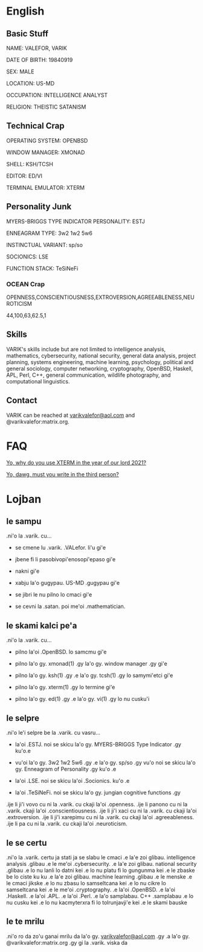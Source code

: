 # English

## Basic Stuff
NAME: VALEFOR, VARIK

DATE OF BIRTH: 19840919

SEX: MALE

LOCATION: US-MD

OCCUPATION: INTELLIGENCE ANALYST

RELIGION: THEISTIC SATANISM

## Technical Crap
OPERATING SYSTEM: OPENBSD

WINDOW MANAGER: XMONAD

SHELL: KSH/TCSH

EDITOR: ED/VI

TERMINAL EMULATOR: XTERM

## Personality Junk
MYERS-BRIGGS TYPE INDICATOR PERSONALITY: ESTJ

ENNEAGRAM TYPE: 3w2 1w2 5w6

INSTINCTUAL VARIANT: sp/so

SOCIONICS: LSE

FUNCTION STACK: TeSiNeFi

### OCEAN Crap
OPENNESS,CONSCIENTIOUSNESS,EXTROVERSION,AGREEABLENESS,NEUROTICISM

44,100,63,62.5,1

## Skills
VARIK's skills include but are not limited to intelligence analysis, mathematics, cybersecurity, national security, general data analysis, project planning, systems engineering, machine learning, psychology, political and general sociology, computer networking, cryptography, OpenBSD, Haskell, APL, Perl, C++, general communication, wildlife photography, and computational linguistics.

## Contact
VARIK can be reached at varikvalefor@aol.com and @varikvalefor:matrix.org.

# FAQ
[Yo, why do you use XTERM in the year of our lord 2021?][1]

[Yo, dawg, must you write in the third person?][2]

[1]: <faq/xterm.tex> "XTERM Thing"
[2]: <faq/thirdperson.tex> "Third Person Thing"

# Lojban

## le sampu
.ni'o la .varik. cu...

* se cmene lu .varik. .VALefor. li'u gi'e

* jbene fi li pasobivopi'enosopi'epaso gi'e

* nakni gi'e

* xabju la'o gugypau. US-MD .gugypau gi'e

* se jibri le nu pilno lo cmaci gi'e

* se cevni la .satan. poi me'oi .mathematician.

## le skami kalci pe'a
.ni'o la .varik. cu...

* pilno la'oi .OpenBSD. lo samcmu gi'e

* pilno la'o gy. xmonad(1) .gy la'o gy. window manager .gy gi'e

* pilno la'o gy. ksh(1) .gy .e la'o gy. tcsh(1) .gy lo samymi'etci gi'e

* pilno la'o gy. xterm(1) .gy lo termine gi'e

* pilno la'o gy. ed(1) .gy .e la'o gy. vi(1) .gy lo nu cusku'i

## le selpre
.ni'o le'i selpre be la .varik. cu vasru...

* la'oi .ESTJ. noi se skicu la'o gy. MYERS-BRIGGS Type Indicator .gy ku'o.e

* vu'oi la'o gy. 3w2 1w2 5w6 .gy .e la'o gy. sp/so .gy vu'o noi se skicu la'o gy. Enneagram of Personality .gy ku'o .e

* la'oi .LSE. noi se skicu la'oi .Socionics. ku'o .e

* la'oi .TeSiNeFi. noi se skicu la'o gy. jungian cognitive functions .gy

.ije li ji'i vovo cu ni la .varik. cu ckaji la'oi .openness.
.ije li panono cu ni la .varik. ckaji la'oi .conscientiousness.
.ije li ji'i xaci cu ni la .varik. cu ckaji la'oi .extroversion.
.ije li ji'i xarepimu cu ni la .varik. cu ckaji la'oi .agreeableness.
.ije li pa cu ni la .varik. cu ckaji la'oi .neuroticism.

## le se certu
.ni'o la .varik. certu ja stati ja se slabu le cmaci .e la'e zoi glibau. intelligence analysis .glibau .e le me'oi .cybersecurity. .e la'e zoi glibau. national security .glibau .e lo nu lanli lo datni kei .e lo nu platu fi lo gungunma kei .e le zbaske be lo ciste ku ku .e la'e zoi glibau. machine learning .glibau .e le menske .e le cmaci jikske .e lo nu zbasu lo samseltcana kei .e lo nu cikre lo samseltcana kei .e le me'oi .cryptography. .e la'oi .OpenBSD. .e la'oi .Haskell. .e la'oi .APL. .e la'oi .Perl. .e la'o samplabau. C++ .samplabau .e lo nu cusku kei .e lo nu kacmyterxra fi lo tolrunjavji'e kei .e le skami bauske

## le te mrilu
.ni'o ro da zo'u ganai mrilu da la'o gy. varikvalefor@aol.com .gy .a la'o gy. @varikvalefor:matrix.org .gy gi la .varik. viska da
